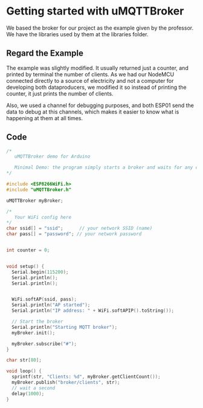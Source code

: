 # Getting started with uMQTTBroker

We based the broker for our project as the example given by the professor. We have the libraries used by them at the libraries folder.

## Regard the Example
The example was slightly modified. It usually returned just a counter, and printed by terminal the number of clients. As we had our NodeMCU connected directly to a source of electricity and not a computer for developing both dataproducers, we modified it so instead of printing the counter, it just prints the number of clients.

Also, we used a channel for debugging purposes, and both ESP01 send the data to debug at this channels, which makes it easier to know what is happening at them at all times.

## Code

```cpp
/*
   uMQTTBroker demo for Arduino

   Minimal Demo: the program simply starts a broker and waits for any client to connect.
*/

#include <ESP8266WiFi.h>
#include "uMQTTBroker.h"

uMQTTBroker myBroker;

/*
   Your WiFi config here
*/
char ssid[] = "ssid";      // your network SSID (name)
char pass[] = "password"; // your network password


int counter = 0;


void setup() {
  Serial.begin(115200);
  Serial.println();
  Serial.println();


  WiFi.softAP(ssid, pass);
  Serial.println("AP started");
  Serial.println("IP address: " + WiFi.softAPIP().toString());

  // Start the broker
  Serial.println("Starting MQTT broker");
  myBroker.init();

  myBroker.subscribe("#");
}

char str[80];

void loop() {
  sprintf(str, "Clients: %d", myBroker.getClientCount());
  myBroker.publish("broker/clients", str);
  // wait a second
  delay(1000);
}

```
